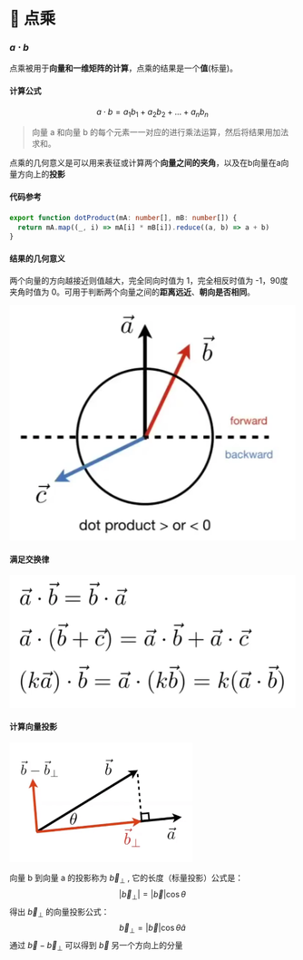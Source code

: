 # 🔘 点乘

### $a \cdot b$

点乘被用于**向量和一维矩阵的计算**，点乘的结果是一个**值**(标量)。

#### 计算公式

$$
a \cdot b = a_1b_1 +a_2b_2+...+a_nb_n
$$

> 向量 a 和向量 b 的每个元素一一对应的进行乘法运算，然后将结果用加法求和。

点乘的几何意义是可以用来表征或计算两个**向量之间的夹角**，以及在b向量在a向量方向上的**投影**

#### 代码参考

```typescript
export function dotProduct(mA: number[], mB: number[]) {
  return mA.map((_, i) => mA[i] * mB[i]).reduce((a, b) => a + b)
}
```

#### 结果的几何意义

两个向量的方向越接近则值越大，完全同向时值为 1，完全相反时值为 -1，90度夹角时值为 0。可用于判断两个向量之间的**距离远近**、**朝向是否相同**。

![img](assets/image-20210928132816839.png)


#### 满足交换律


![img](assets/image-20210927124236874.png)



#### 计算向量投影

![img](assets/image-20211001124355927.png)

向量 b 到向量 a 的投影称为 $\vec b_\bot$ , 它的长度（标量投影）公式是：
$$
|\vec b_\bot| = |\vec b|\cos\theta
$$
得出 $\vec b_\bot$ 的向量投影公式：
$$
\vec b_\bot = |\vec b|\cos\theta \hat a
$$
通过 $\vec b - \vec b_\bot$ 可以得到 $\vec b$ 另一个方向上的分量
